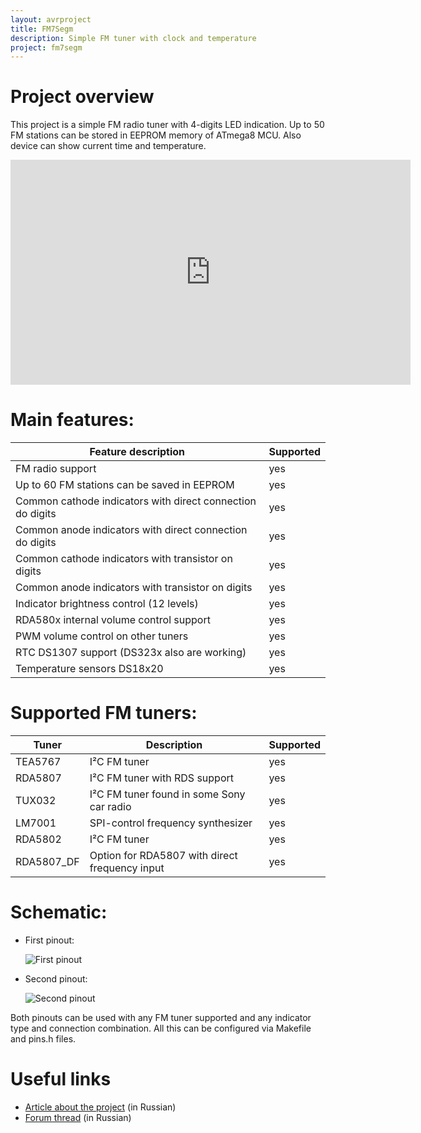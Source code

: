 ```yaml
---
layout: avrproject
title: FM7Segm
description: Simple FM tuner with clock and temperature
project: fm7segm
---
```


# Project overview

This project is a simple FM radio tuner with 4-digits LED indication. Up to 50 FM stations can be stored in EEPROM memory of ATmega8 MCU. Also device can show current time and temperature.

<iframe width="640" height="360" src="https://www.youtube.com/embed/3I_dFwAWISo" style="border: 0;" allowfullscreen></iframe>

# Main features:

|Feature description                                       |Supported|
|----------------------------------------------------------|---------|
|FM radio support                                          |yes      |
|Up to 60 FM stations can be saved in EEPROM               |yes      |
|Common cathode indicators with direct connection do digits|yes      |
|Common anode indicators with direct connection do digits  |yes      |
|Common cathode indicators with transistor on digits       |yes      |
|Common anode indicators with transistor on digits         |yes      |
|Indicator brightness control (12 levels)                  |yes      |
|RDA580x internal volume control support                   |yes      |
|PWM volume control on other tuners                        |yes      |
|RTC DS1307 support (DS323x also are working)              |yes      |
|Temperature sensors DS18x20                               |yes      |

# Supported FM tuners:

|Tuner     |Description                                   |Supported|
|----------|----------------------------------------------|---------|
|TEA5767   |I²C FM tuner                                  |yes      |
|RDA5807   |I²C FM tuner with RDS support                 |yes      |
|TUX032    |I²C FM tuner found in some Sony car radio     |yes      |
|LM7001    |SPI-control frequency synthesizer             |yes      |
|RDA5802   |I²C FM tuner                                  |yes      |
|RDA5807_DF|Option for RDA5807 with direct frequency input|yes      |

# Schematic:

* First pinout:

	![First pinout](https://raw.githubusercontent.com/WiseLord/fm7segm/master/files/fm7segm_pin1_sch.png)

* Second pinout:

	![Second pinout](https://raw.githubusercontent.com/WiseLord/fm7segm/master/files/fm7segm_pin2_sch.png)

Both pinouts can be used with any FM tuner supported and any indicator type and connection combination. All this can be configured via Makefile and pins.h files.

# Useful links

* [Article about the project](http://radiokot.ru/circuit/digital/home/202) (in Russian)
* [Forum thread](http://radiokot.ru/forum/viewtopic.php?t=109632) (in Russian)

